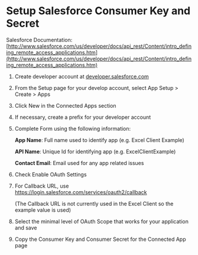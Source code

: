 # Setup Salesforce Consumer Key and Secret

Salesforce Documentation:
[http://www.salesforce.com/us/developer/docs/api_rest/Content/intro_defining_remote_access_applications.htm](http://www.salesforce.com/us/developer/docs/api_rest/Content/intro_defining_remote_access_applications.htm)

1. Create developer account at [developer.salesforce.com](http://developer.salesforce.com)
2. From the Setup page for your develop account, select App Setup > Create > Apps
3. Click New in the Connected Apps section
4. If necessary, create a prefix for your developer account
5. Complete Form using the following information:

    **App Name**: Full name used to identify app (e.g. Excel Client Example)
    
    **API Name**: Unique Id for identifying app (e.g. ExcelClientExample)
    
    **Contact Email**: Email used for any app related issues

6. Check Enable OAuth Settings
7. For Callback URL, use https://login.salesforce.com/services/oauth2/callback

    (The Callback URL is not currently used in the Excel Client so the example value is used)

7. Select the minimal level of OAuth Scope that works for your application and save
8. Copy the Consumer Key and Consumer Secret for the Connected App page
